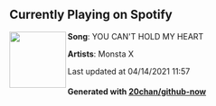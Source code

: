 ## Currently Playing on Spotify

[<img align="left" width="100" src="https://i.scdn.co/image/ab67616d00001e02ffe04004d1e5636faa06763a">](https://open.spotify.com/album/2O5KXxROQOR8WOdB8fgTCp)

**Song**: YOU CAN'T HOLD MY HEART

**Artists**: Monsta X

Last updated at 04/14/2021 11:57

#### Generated with [20chan/github-now](https://github.com/20chan/github-now)